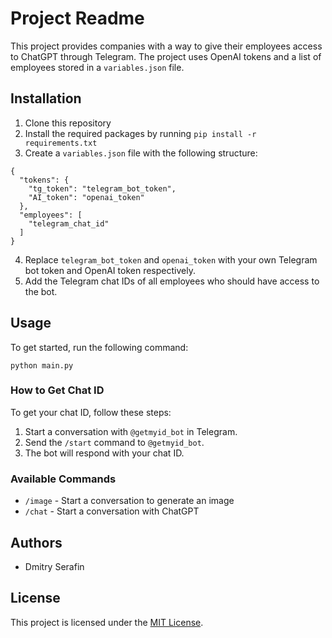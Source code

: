 # Project Readme

This project provides companies with a way to give their employees access to ChatGPT through Telegram. The project uses OpenAI tokens and a list of employees stored in a `variables.json` file.

## Installation

1. Clone this repository
2. Install the required packages by running `pip install -r requirements.txt`
3. Create a `variables.json` file with the following structure:

```
{
  "tokens": {
    "tg_token": "telegram_bot_token",
    "AI_token": "openai_token"
  },
  "employees": [
    "telegram_chat_id"
  ]
}
```

4. Replace `telegram_bot_token` and `openai_token` with your own Telegram bot token and OpenAI token respectively.
5. Add the Telegram chat IDs of all employees who should have access to the bot.

## Usage

To get started, run the following command:

```
python main.py
```

### How to Get Chat ID

To get your chat ID, follow these steps:

1. Start a conversation with `@getmyid_bot` in Telegram.
2. Send the `/start` command to `@getmyid_bot`.
3. The bot will respond with your chat ID.

### Available Commands

- `/image` - Start a conversation to generate an image
- `/chat` - Start a conversation with ChatGPT

## Authors

- Dmitry Serafin

## License

This project is licensed under the [MIT License](https://opensource.org/licenses/MIT).
